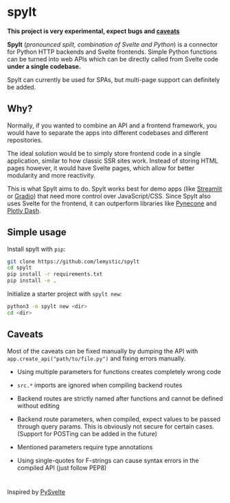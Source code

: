 # spylt

**This project is very experimental, expect bugs and [caveats](#caveats)**

**Spylt** (*pronounced spilt, combination of Svelte and Python*) is a connector for Python HTTP backends and Svelte frontends. Simple Python functions can be turned into web APIs which can be directly called from Svelte code **under a single codebase.**

Spylt can currently be used for SPAs, but multi-page support can definitely be added.

## Why?

Normally, if you wanted to combine an API and a frontend framework, you would have to separate the apps into different codebases and different repositories. 

The ideal solution would be to simply store frontend code in a single application, similar to how classic SSR sites work. Instead of storing HTML pages however, it would have Svelte pages, which allow for better modularity and more reactivity.

This is what Spylt aims to do. Spylt works best for demo apps (like [Streamlit](https://streamlit.io) or [Gradio](https://gradio.app)) that need more control over JavaScript/CSS. Since Spylt also uses Svelte for the frontend, it can outperform libraries like [Pynecone](https://pynecone.io/) and [Plotly Dash](https://dash.plotly.com/).

## Simple usage

Install spylt with `pip`:

```bash
git clone https://github.com/lemystic/spylt
cd spylt
pip install -r requirements.txt
pip install -e .
```

Initialize a starter project with `spylt new`:

```bash
python3 -m spylt new <dir>
cd <dir>
```




## Caveats
Most of the caveats can be fixed manually by dumping the API with `app.create_api("path/to/file.py")` and fixing errors manually.

- Using multiple parameters for functions creates completely wrong code

- `src.*` imports are ignored when compiling backend routes

- Backend routes are strictly named after functions and cannot be defined without editing

- Backend route parameters, when compiled, expect values to be passed through query params. This is obviously not secure for certain cases. (Support for POSTing can be added in the future)

- Mentioned parameters require type annotations

- Using single-quotes for F-strings can cause syntax errors in the compiled API (just follow PEP8)

#

Inspired by [PySvelte](https://github.com/anthropics/PySvelte)
